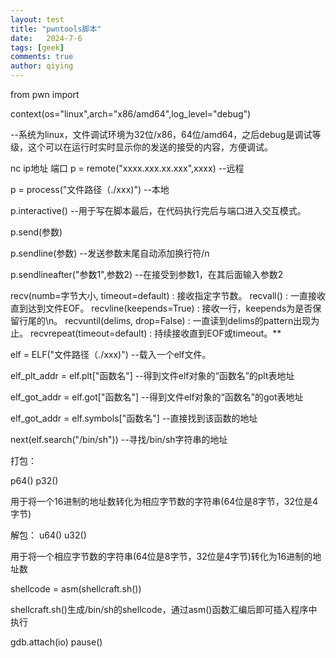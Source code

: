 ```yaml
---
layout: test
title: "pwntools脚本"
date:   2024-7-6
tags: [geek]
comments: true
author: qiying
---
```


from pwn import

context(os="linux",arch="x86/amd64",log_level="debug")

--系统为linux，文件调试环境为32位/x86，64位/amd64，之后debug是调试等级，这个可以在运行时实时显示你的发送的接受的内容，方便调试。

nc ip地址 端口
p = remote("xxxx.xxx.xx.xxx",xxxx)  --远程

p = process("文件路径（./xxx)")  --本地

p.interactive()  --用于写在脚本最后，在代码执行完后与端口进入交互模式。

p.send(参数)

p.sendline(参数)   --发送参数末尾自动添加换行符/n

p.sendlineafter("参数1",参数2)    --在接受到参数1，在其后面输入参数2

recv(numb=字节大小, timeout=default) : 接收指定字节数。
recvall() : 一直接收直到达到文件EOF。
recvline(keepends=True) : 接收一行，keepends为是否保留行尾的\n。
recvuntil(delims, drop=False) : 一直读到delims的pattern出现为止。
recvrepeat(timeout=default) : 持续接收直到EOF或timeout。**

elf = ELF("文件路径（./xxx)")   --载入一个elf文件。

elf_plt_addr = elf.plt["函数名"]   --得到文件elf对象的“函数名”的plt表地址

elf_got_addr = elf.got["函数名"]   --得到文件elf对象的“函数名”的got表地址

elf_got_addr = elf.symbols["函数名"]  --直接找到该函数的地址

next(elf.search("/bin/sh"))  --寻找/bin/sh字符串的地址

打包：

p64()
p32()

用于将一个16进制的地址数转化为相应字节数的字符串(64位是8字节，32位是4字节)

解包：
u64()
u32()

用于将一个相应字节数的字符串(64位是8字节，32位是4字节)转化为16进制的地址数

shellcode = asm(shellcraft.sh())

shellcraft.sh()生成/bin/sh的shellcode，通过asm()函数汇编后即可插入程序中执行

gdb.attach(io)
pause()

